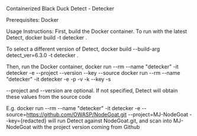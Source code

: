 Containerized Black Duck Detect - Detecker

Prerequisites:
Docker

Usage Instructions:
First, build the Docker container. To run with the latest Detect,
docker build -t detecker .

To select a different version of Detect,
docker build --build-arg detect_ver=6.3.0 -t detecker .

Then, run the Docker container,
docker run --rm --name "detecker" -it detecker -e --project <Black Duck Project Name> --version <Black Duck Project Version> --key <Black Duck API Key> --source <Git URL containing source code>
docker run --rm --name "detecker" -it detecker -e -p -v -k --key -s

--project and --version are optional. If not specified, Detect will obtain these values from the source code

E.g.
docker run --rm --name "detecker" -it detecker -e --source=https://github.com/OWASP/NodeGoat.git --project=MJ-NodeGoat --key={redacted}
will run Detect against NodeGoat.git, and scan into MJ-NodeGoat with the project version coming from Github


